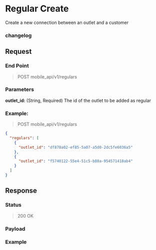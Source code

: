 # Regular Create
Create a new connection between an outlet and a customer

### changelog

## Request
### End Point
  > POST mobile_api/v1/regulars

### Parameters

**outlet_id:** (String, Required) The id of the outlet to be added as regular

### Example:
  > POST mobile_api/v1/regulars

```json
{
  "regulars": [
    {
      "outlet_id": "df878a02-ef85-5a07-a5d0-2dc5fe6036a5"
    },
    {
      "outlet_id": "f5740122-55e4-51c5-b88a-954571418ab4"
    }
  ]
}
```

## Response

### Status
  > 200 OK

### Payload


### Example
```json
```
